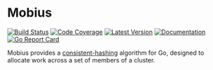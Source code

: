 # Mobius

[![Build Status](https://github.com/dogmatiq/mobius/workflows/CI/badge.svg)](https://github.com/dogmatiq/mobius/actions?workflow=CI)
[![Code Coverage](https://img.shields.io/codecov/c/github/dogmatiq/mobius/master.svg)](https://codecov.io/github/dogmatiq/mobius)
[![Latest Version](https://img.shields.io/github/tag/dogmatiq/mobius.svg?label=semver)](https://semver.org)
[![Documentation](https://img.shields.io/badge/go.dev-reference-007d9c)](https://pkg.go.dev/github.com/dogmatiq/mobius)
[![Go Report Card](https://goreportcard.com/badge/github.com/dogmatiq/mobius)](https://goreportcard.com/report/github.com/dogmatiq/mobius)

Mobius provides a [consistent-hashing](https://en.wikipedia.org/wiki/Consistent_hashing)
algorithm for Go, designed to allocate work across a set of members of a cluster.
